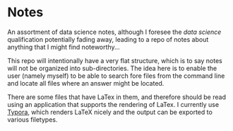 # Notes

An assortment of data science notes, although I foresee the *data science* qualification potentially fading away, leading to a repo of notes about anything that I might find noteworthy...

This repo will intentionally have a very flat structure, which is to say notes will not be organized into sub-directories. The idea here is to enable the user (namely myself) to be able to search fore files from the command line and locate all files where an answer might be located.

There are some files that have LaTex in them, and therefore should be read using an application that supports the rendering of LaTex. I currently use [Typora](https://typora.io/), which renders LaTeX nicely and the output can be exported to various filetypes.